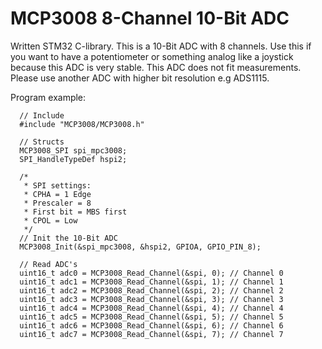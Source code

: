 # MCP3008 8-Channel 10-Bit ADC
Written STM32 C-library. This is a 10-Bit ADC with 8 channels. Use this if you want to have a potentiometer or something analog like a joystick because this ADC is very stable. This ADC does not fit measurements. Please use another ADC with higher bit resolution e.g ADS1115.

Program example:

```
  // Include
  #include "MCP3008/MCP3008.h"
  
  // Structs
  MCP3008_SPI spi_mpc3008;
  SPI_HandleTypeDef hspi2;
  
  /*
   * SPI settings:
   * CPHA = 1 Edge
   * Prescaler = 8
   * First bit = MBS first
   * CPOL = Low
   */
  // Init the 10-Bit ADC
  MCP3008_Init(&spi_mpc3008, &hspi2, GPIOA, GPIO_PIN_8);
  
  // Read ADC's
  uint16_t adc0 = MCP3008_Read_Channel(&spi, 0); // Channel 0
  uint16_t adc1 = MCP3008_Read_Channel(&spi, 1); // Channel 1
  uint16_t adc2 = MCP3008_Read_Channel(&spi, 2); // Channel 2
  uint16_t adc3 = MCP3008_Read_Channel(&spi, 3); // Channel 3
  uint16_t adc4 = MCP3008_Read_Channel(&spi, 4); // Channel 4
  uint16_t adc5 = MCP3008_Read_Channel(&spi, 5); // Channel 5
  uint16_t adc6 = MCP3008_Read_Channel(&spi, 6); // Channel 6
  uint16_t adc7 = MCP3008_Read_Channel(&spi, 7); // Channel 7
```
